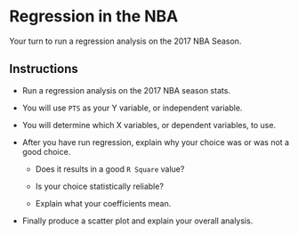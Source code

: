 # Regression in the NBA

Your turn to run a regression analysis on the 2017 NBA Season.

## Instructions

* Run a regression analysis on the 2017 NBA season stats.

* You will use `PTS` as your Y variable, or independent variable.

* You will determine which X variables, or dependent variables, to use.

* After you have run regression, explain why your choice was or was not a good choice. 

  * Does it results in a good `R Square` value?

  * Is your choice statistically reliable?

  * Explain what your coefficients mean.

* Finally produce a scatter plot and explain your overall analysis.
